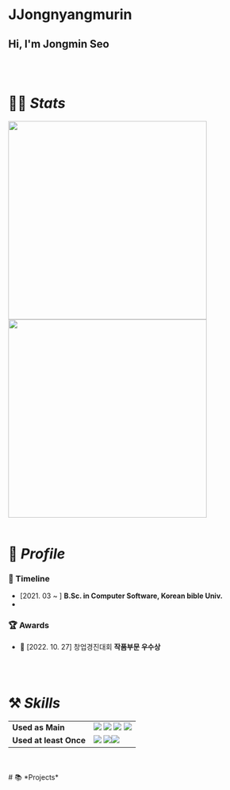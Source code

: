 # JJongnyangmurin
## Hi, I'm Jongmin Seo

<br/>
<br/>

# 👩‍💻 *Stats*

<img src="https://github-readme-stats.vercel.app/api?username=JJonggnyangmurint&hide_title=true&show_icons=true&include_all_commits=true&disable_animations=true&theme=vue" width="400px">
<img src="http://mazassumnida.wtf/api/v2/generate_badge?boj=JJongnyangmurin" width="400px">

<br/>
<br/>

# 🔎 *Profile*


### 🏫 Timeline
- [2021. 03 ~ ]   **B.Sc. in Computer Software, Korean bible Univ.**
- <br/>

### 🏆 Awards
- 🥈 [2022. 10. 27] 창업경진대회 **작품부문 우수상**

<br>
<br>

# ⚒️ *Skills*

|  |  |
| --- | --- |
| **Used as Main** |<img src= "https://img.shields.io/badge/JavaScript-blue?style=flat&logo=JavaScript&logoColor=F7DF1E"/> <img src="https://img.shields.io/badge/HTML-E34F26?style=for-the-badge&logo=html5&logoColor=white"/></a> <img src="https://img.shields.io/badge/CSS-1572B6?style=for-the-badge&logo=css3&logoColor=white"/></a> <img src="https://img.shields.io/badge/Javascript-F7DF1E?style=for-the-badge&logo=Javascript&logoColor=white"/></a> 
| **Used at least Once** |<img src="https://img.shields.io/badge/Java-007396?style=for-the-badge&logo=OpenJDK&logoColor=white"/></a> <img src="https://img.shields.io/badge/Python-3766AB?style=for-the-badge&logo=Python&logoColor=white"/></a><img src="https://img.shields.io/badge/Mysql-E6B91E?style=for-the-badge&logo=MySql&logoColor=white"/></a> |<img src="https://img.shields.io/badge/Python-3766AB?style=for-the-badge&logo=Python&logoColor=white"/></a>
<br/>
<br/> 
# 📚  *Projects*
